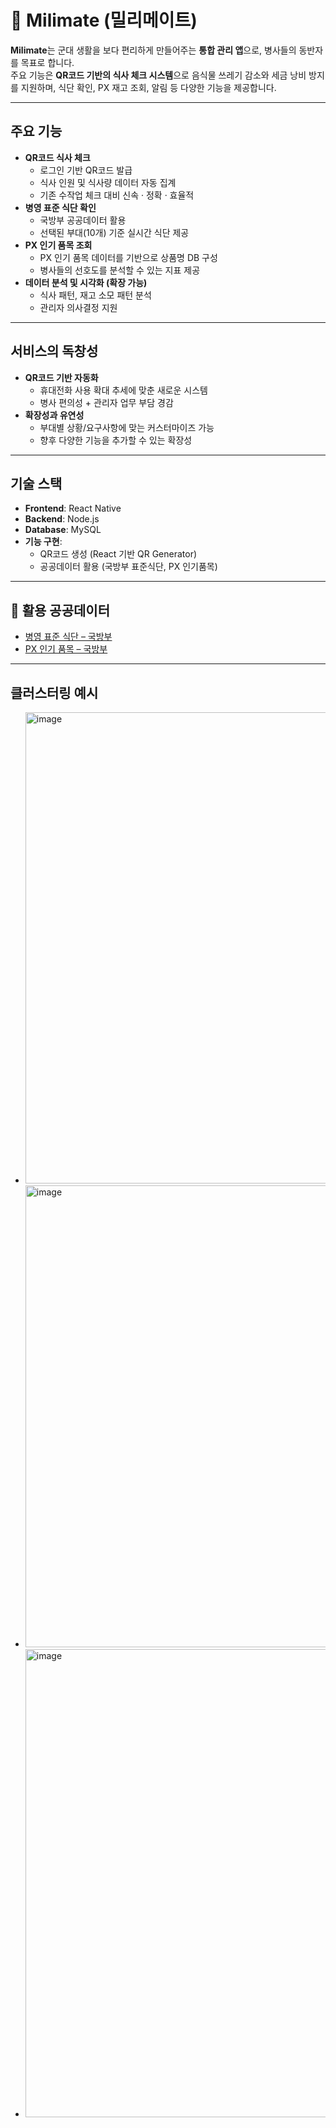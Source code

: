 # 📱 Milimate (밀리메이트)

**Milimate**는 군대 생활을 보다 편리하게 만들어주는 **통합 관리 앱**으로, 병사들의 동반자를 목표로 합니다.  
주요 기능은 **QR코드 기반의 식사 체크 시스템**으로 음식물 쓰레기 감소와 세금 낭비 방지를 지원하며, 식단 확인, PX 재고 조회, 알림 등 다양한 기능을 제공합니다.  

---

## 주요 기능
- **QR코드 식사 체크**  
  - 로그인 기반 QR코드 발급  
  - 식사 인원 및 식사량 데이터 자동 집계  
  - 기존 수작업 체크 대비 신속 · 정확 · 효율적  
- **병영 표준 식단 확인**  
  - 국방부 공공데이터 활용  
  - 선택된 부대(10개) 기준 실시간 식단 제공  
- **PX 인기 품목 조회**  
  - PX 인기 품목 데이터를 기반으로 상품명 DB 구성  
  - 병사들의 선호도를 분석할 수 있는 지표 제공  
- **데이터 분석 및 시각화 (확장 가능)**  
  - 식사 패턴, 재고 소모 패턴 분석  
  - 관리자 의사결정 지원  

---

## 서비스의 독창성
- **QR코드 기반 자동화**  
  - 휴대전화 사용 확대 추세에 맞춘 새로운 시스템  
  - 병사 편의성 + 관리자 업무 부담 경감  
- **확장성과 유연성**  
  - 부대별 상황/요구사항에 맞는 커스터마이즈 가능  
  - 향후 다양한 기능을 추가할 수 있는 확장성  

---

## 기술 스택
- **Frontend**: React Native  
- **Backend**: Node.js  
- **Database**: MySQL  
- **기능 구현**:  
  - QR코드 생성 (React 기반 QR Generator)  
  - 공공데이터 활용 (국방부 표준식단, PX 인기품목)  

---

## 📂 활용 공공데이터
- [병영 표준 식단 – 국방부](https://data.mnd.go.kr/mbshome/mbs/data/subview.jsp?id=data_020000000000&dataUrl=openapi)  
- [PX 인기 품목 – 국방부](https://data.mnd.go.kr/mbshome/mbs/data/subview.jsp?id=data_020000000000&dataUrl=openapi)  

---

## 클러스터링 예시
- <img width="1528" height="754" alt="image" src="https://github.com/user-attachments/assets/2ff26ed2-85ec-4d01-be1e-be0cb9024135" />
- <img width="1414" height="739" alt="image" src="https://github.com/user-attachments/assets/bec612c5-7fc2-442c-8137-37b8481e7237" />
- <img width="1390" height="749" alt="image" src="https://github.com/user-attachments/assets/3cc126b0-b3a1-4b40-8311-a5885e89084f" />


